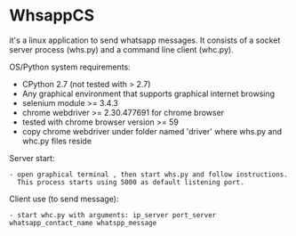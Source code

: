 # WhsappCS

it's a linux application to send whatsapp messages. 
It consists of a socket server process (whs.py) and a command line client (whc.py).

OS/Python system requirements:

- CPython 2.7 (not tested with > 2.7)
- Any graphical environment that supports graphical internet browsing 
- selenium module >= 3.4.3
- chrome webdriver >= 2.30.477691 for chrome browser
- tested with chrome browser version >= 59
- copy chrome webdriver under folder named 'driver' where whs.py and whc.py files reside


Server start:

	- open graphical terminal , then start whs.py and follow instructions.
	  This process starts using 5000 as default listening port. 

Client use (to send message):

	- start whc.py with arguments: ip_server port_server whatsapp_contact_name whatspp_message
